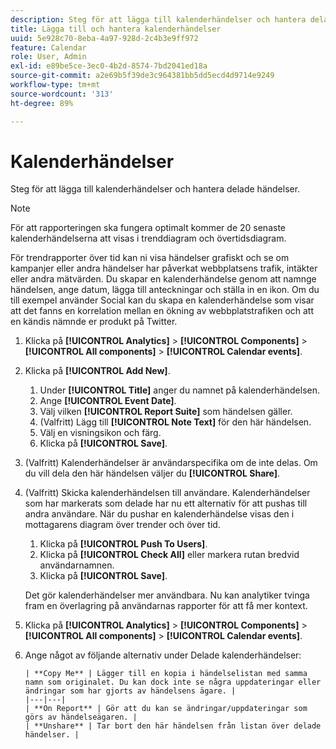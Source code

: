 ```yaml
---
description: Steg för att lägga till kalenderhändelser och hantera delade händelser.
title: Lägga till och hantera kalenderhändelser
uuid: 5e928c70-8eba-4a97-928d-2c4b3e9ff972
feature: Calendar
role: User, Admin
exl-id: e89be5ce-3ec0-4b2d-8574-7bd2041ed18a
source-git-commit: a2e69b5f39de3c964381bb5dd5ecd4d9714e9249
workflow-type: tm+mt
source-wordcount: '313'
ht-degree: 89%

---
```


# Kalenderhändelser

Steg för att lägga till kalenderhändelser och hantera delade händelser.

>[!NOTE]
>
>För att rapporteringen ska fungera optimalt kommer de 20 senaste kalenderhändelserna att visas i trenddiagram och övertidsdiagram.

För trendrapporter över tid kan ni visa händelser grafiskt och se om kampanjer eller andra händelser har påverkat webbplatsens trafik, intäkter eller andra mätvärden. Du skapar en kalenderhändelse genom att namnge händelsen, ange datum, lägga till anteckningar och ställa in en ikon. Om du till exempel använder Social kan du skapa en kalenderhändelse som visar att det fanns en korrelation mellan en ökning av webbplatstrafiken och att en kändis nämnde er produkt på Twitter.

1. Klicka på **[!UICONTROL Analytics]** > **[!UICONTROL Components]** > **[!UICONTROL All components]** > **[!UICONTROL Calendar events]**.
1. Klicka på **[!UICONTROL Add New]**.
   1. Under **[!UICONTROL Title]** anger du namnet på kalenderhändelsen.
   1. Ange **[!UICONTROL Event Date]**.
   1. Välj vilken **[!UICONTROL Report Suite]** som händelsen gäller.
   1. (Valfritt) Lägg till **[!UICONTROL Note Text]** för den här händelsen.
   1. Välj en visningsikon och färg.
   1. Klicka på **[!UICONTROL Save]**.
1. (Valfritt) Kalenderhändelser är användarspecifika om de inte delas. Om du vill dela den här händelsen väljer du **[!UICONTROL Share]**.
1. (Valfritt) Skicka kalenderhändelsen till användare. Kalenderhändelser som har markerats som delade har nu ett alternativ för att pushas till andra användare. När du pushar en kalenderhändelse visas den i mottagarens diagram över trender och över tid.
   1. Klicka på **[!UICONTROL Push To Users]**.
   1. Klicka på **[!UICONTROL Check All]** eller markera rutan bredvid användarnamnen.
   1. Klicka på **[!UICONTROL Save]**.

   Det gör kalenderhändelser mer användbara. Nu kan analytiker tvinga fram en överlagring på användarnas rapporter för att få mer kontext.
1. Klicka på **[!UICONTROL Analytics]** > **[!UICONTROL Components]** > **[!UICONTROL All components]** > **[!UICONTROL Calendar events]**.
1. Ange något av följande alternativ under Delade kalenderhändelser:

       | **Copy Me** | Lägger till en kopia i händelselistan med samma namn som originalet. Du kan dock inte se några uppdateringar eller ändringar som har gjorts av händelsens ägare. |
       |---|---|
       | **On Report** | Gör att du kan se ändringar/uppdateringar som görs av händelseägaren. |
       | **Unshare** | Tar bort den här händelsen från listan över delade händelser. |
   